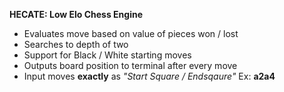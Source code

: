 **HECATE: Low Elo Chess Engine**

- Evaluates move based on value of pieces won / lost
- Searches to depth of two
- Support for Black / White starting moves
- Outputs board position to terminal after every move 
- Input moves **exactly** as *"Start Square / Endsqaure"* Ex: **a2a4**